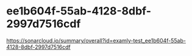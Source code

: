 # ee1b604f-55ab-4128-8dbf-2997d7516cdf
https://sonarcloud.io/summary/overall?id=examly-test_ee1b604f-55ab-4128-8dbf-2997d7516cdf
